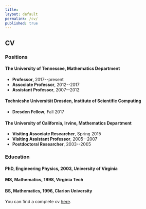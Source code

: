```yaml
---
title:
layout: default
permalink: /cv/
published: true
---
```


## CV

### Positions

#### The University of Tennessee, Mathematics Department 
- **Professor**, 2017--present
- **Associate Professor**, 2012--2017
- **Assistant Professor**, 2007--2012

#### Technicshe Universität Dresden, Institute of Scientific Computing
- **Dresden Fellow**, Fall 2017


#### The University of California, Irvine, Mathematics Department 
- **Visiting Associate Researcher**, Spring 2015
- **Visiting Assistant Professor**, 2005--2007
- **Postdoctoral Researcher**, 2003--2005


### Education

#### PhD, Engineering Physics, 2003, University of Virginia

#### MS, Mathematics, 1998, Virginia Tech

#### BS, Mathematics, 1996, Clarion University

You can find a complete cv [here](https://github.com/stevenmwise/stevenmwise.github.io/blob/master/files/CV/vitae.pdf).



